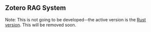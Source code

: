 ## Zotero RAG System

Note: This is not going to be developed--the active version is the [Rust version](https://github.com/yrahul3910/zotero-rag). This will be removed soon.
